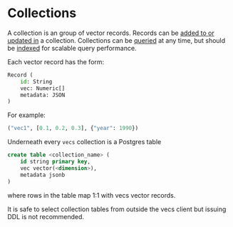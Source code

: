 # Collections

A collection is an group of vector records.
Records can be [added to or updated in](api.md/#upserting-vectors) a collection.
Collections can be [queried](api.md/#query) at any time, but should be [indexed](api.md/#create-an-index) for scalable query performance.

Each vector record has the form:

```python
Record (
    id: String
    vec: Numeric[]
    metadata: JSON
)
```

For example:

```python
("vec1", [0.1, 0.2, 0.3], {"year": 1990})
```

Underneath every `vecs` collection is a Postgres table

```sql
create table <collection_name> (
    id string primary key,
    vec vector(<dimension>),
    metadata jsonb
)
```

where rows in the table map 1:1 with vecs vector records.

It is safe to select collection tables from outside the vecs client but issuing DDL is not recommended.
